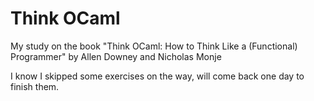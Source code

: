 # Think OCaml

My study on the book "Think OCaml: How to Think Like a (Functional) Programmer" by 
Allen Downey and Nicholas Monje

I know I skipped some exercises on the way, will come back one day to finish
them.

